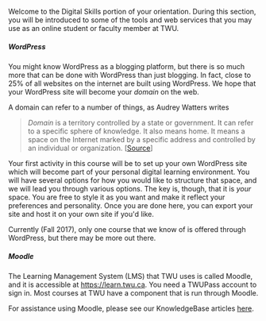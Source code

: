 Welcome to the Digital Skills portion of your orientation. During this section, you will be introduced to some of the tools and web services that you may use as an online student or faculty member at TWU.

##### WordPress

You might know WordPress as a blogging platform, but there is so much more that can be done with WordPress than just blogging. In fact, close to 25% of all websites on the internet are built using WordPress. We hope that your WordPress site will become your _domain_ on the web.

A domain can refer to a number of things, as Audrey Watters writes

> _Domain_ is a territory controlled by a state or government. It can refer to a specific sphere of knowledge. It also means home. It means a space on the Internet marked by a specific address and controlled by an individual or organization. \[[Source](http://reclaim.hackeducation.com/)\]

Your first activity in this course will be to set up your own WordPress site which will become part of your personal digital learning environment. You will have several options for how you would like to structure that space, and we will lead you through various options. The key is, though, that it is _your_ space. You are free to style it as you want and make it reflect your preferences and personality. Once you are done here, you can export your site and host it on your own site if you'd like. 

Currently \(Fall 2017\), only one course that we know of is offered through WordPress, but there may be more out there.

##### Moodle

The Learning Management System \(LMS\) that TWU uses is called Moodle, and it is accessible at https://learn.twu.ca. You need a TWUPass account to sign in. Most courses at TWU have a component that is run through Moodle. 

For assistance using Moodle, please see our KnowledgeBase articles [here](https://trinitywestern.teamdynamix.com/TDClient/KB/?CategoryID=4592).



